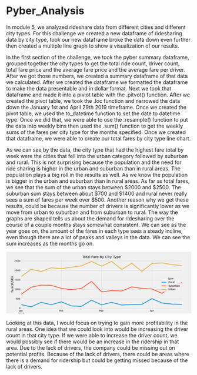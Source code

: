 # Pyber_Analysis

In module 5, we analyzed rideshare data from different cities and different city types. For this challenge we created a new dataframe of ridesharing data by city type, took our new dataframe broke the data down even further then created a multiple line graph to show a visualization of our results. 

In the first section of the challenge, we took the pyber summary dataframe, grouped together the city types to get the total ride count, driver count, total fare price and the average fare price and the average fare per driver. After we got those numbers, we created a summary dataframe of that data we calculated. After we created the dataframe we formatted the dataframe to make the data presentable and in dollar format. Next we took that dataframe and made it into a piviot table with the .pitvot() function. After we created the pivot table, we took the .loc function and narrowed the data down the  January 1st and April 29th 2019 timeframe. Once we created the pivot table, we used the to_datetime function to set the date to datetime type. Once we did that, we were able to use the .resample() function to put the data into weekly bins then used the .sum() function to get the weekly sums of the fares per city type for the months specified. Once we created that dataframe, we were able to create our total fares by city type line chart. 


As we can see by the data, the city type that had the highest fare total by week were the cities that fell into the urban category followed by suburban and rural. This is not surprising because the population and the need for ride sharing is higher in the urban and suburban than in rural areas. The population plays a big roll in the results as well. As we know the population is bigger in the urban and suburban than in rural areas. As far as total fares, we see that the sum of the urban stays between $2000 and $2500. The suburban sum stays between about $700 and $1400 and rural never really sees a sum of fares per week over $500. Another reason why we get these results, could be because the number of drivers is significantly lower as we move from urban to suburban and from suburban to rural. 
The way the graphs are shaped tells us about the demand for ridesharing over the course of a couple months stays somewhat consistent. We can see as the year goes on, the amount of the fares in each type sees a steady incline, even though there are a lot of peaks and valleys in the data. We can see the sum increases as the months go on. 

![](analysis/Total_fare_by_city_type.png)

Looking at this data, I would focus on trying to gain more profitability in the rural areas. One idea that we could look into would be increasing the driver count in that city type. If we were able to increase the driver count, we would possibly see if there would be an increase in the ridership in that area. Due to the lack of drivers, the company could be missing out on potential profits. Because of the lack of drivers, there could be areas where there is a demand for ridership but could be getting missed because of the lack of drivers. 
